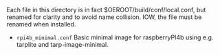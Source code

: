 Each file in this directory is in fact $OEROOT/build/conf/local.conf,
but renamed for clarity and to avoid name collision.
IOW, the file must be renamed when installed.

- `rpi4b_minimal.conf`
Basic minimal image for raspberryPI4b using e.g. tarplite and
tarp-image-minimal.

